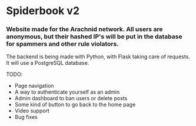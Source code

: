# Spiderbook v2
### Website made for the Arachnid network. All users are anonymous, but their hashed IP's will be put in the database for spammers and other rule violators.

The backend is being made with Python, with Flask taking care of requests. It will use a PostgreSQL database.

TODO:
- Page navigation
- A way to authenticate yourself as an admin
- Admin dashboard to ban users or delete posts
- Some kind of button to go back to the home page
- Video support
- Bug fixes

